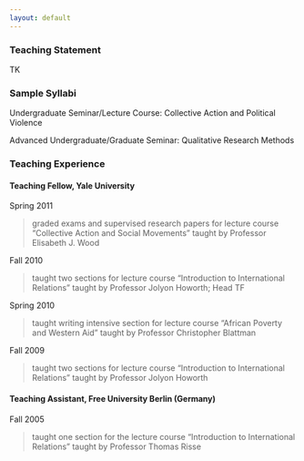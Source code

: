```yaml
---
layout: default
---
```


### Teaching Statement

TK

### Sample Syllabi

Undergraduate Seminar/Lecture Course: Collective Action and Political Violence

Advanced Undergraduate/Graduate Seminar: Qualitative Research Methods

### Teaching Experience

#### Teaching Fellow, Yale University

Spring 2011
> graded exams and supervised research papers for lecture course “Collective Action and Social Movements” taught by Professor Elisabeth J. Wood

Fall 2010
> taught two sections for lecture course “Introduction to International Relations” taught by Professor Jolyon Howorth; Head TF

Spring 2010
> taught writing intensive section for lecture course “African Poverty and Western Aid” taught by Professor Christopher Blattman

Fall 2009
> taught two sections for lecture course “Introduction to International Relations” taught by Professor Jolyon Howorth

#### Teaching Assistant, Free University Berlin (Germany)

Fall 2005
> taught one section for the lecture course “Introduction to International Relations” taught by Professor Thomas Risse
